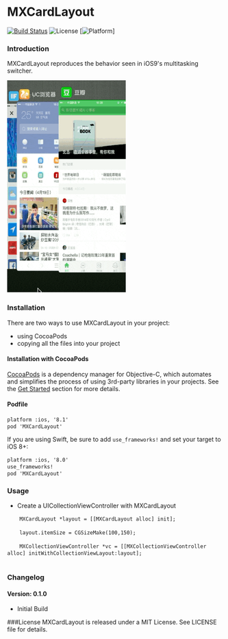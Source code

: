 # MXCardLayout 
[![Build Status](https://travis-ci.org/zqpmaster/MXCardLayout.svg?branch=master)](https://travis-ci.org/zqpmaster/MXCardLayout) ![License](https://img.shields.io/github/license/mashape/apistatus.svg) [![Platform](https://img.shields.io/cocoapods/p/GlitchLabel.svg?style=flat)]

### Introduction

MXCardLayout reproduces the behavior seen in iOS9's multitasking switcher.

![Preview](MXCardLayout.gif)
<!--<img src="MXCardLayout.gif" style="width:92px;height:165px;">
-->

### Installation
There are two ways to use MXCardLayout in your project:

- using CocoaPods
- copying all the files into your project

#### Installation with CocoaPods

[CocoaPods](http://cocoapods.org/) is a dependency manager for Objective-C, which automates and simplifies the process of using 3rd-party libraries in your projects. See the [Get Started](http://cocoapods.org/#get_started) section for more details.

#### Podfile
```
platform :ios, '8.1'
pod 'MXCardLayout'
```

If you are using Swift, be sure to add `use_frameworks!` and set your target to iOS 8+:

```
platform :ios, '8.0'
use_frameworks!
pod 'MXCardLayout'
```

### Usage

- Create a UICollectionViewController with MXCardLayout

```
	MXCardLayout *layout = [[MXCardLayout alloc] init]; 

	layout.itemSize = CGSizeMake(100,150);
    
	MXCollectionViewController *vc = [[MXCollectionViewController alloc] initWithCollectionViewLayout:layout];
    
```
### Changelog

#### Version: 0.1.0

  * Initial Build

###License
MXCardLayout is released under a MIT License. See LICENSE file for details.
